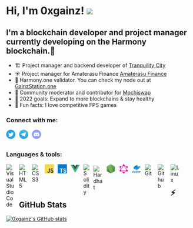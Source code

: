 # Hi, I'm 0xgainz! <img src="https://media.giphy.com/media/hvRJCLFzcasrR4ia7z/giphy.gif" width="28">

## I'm a blockchain developer and project manager currently developing on the Harmony blockchain.🤠

- 🏗️ Project manager and backend developer of [Tranquility City](https://tranquilitycity.one/) 
- ☀️ Project manager for Amaterasu Finance [Amaterasu Finance](https://www.amaterasu.finance/#/swap)
- 🤙 Harmony.one validator. You can check my node out at [GainzStation.one](https://gainzstation.one/)
- 🍡 Community moderator and contributor for [Mochiswap](https://mochiswap.io/)   
- 🥅 2022 goals: Expand to more blockchains & stay healthy
- 🔫 Fun facts: I love competitive FPS games

### Connect with me:
<a href ="https://twitter.com/0xgainzzz"><img align ="left" alt="Twitter" width="25px" src="./img/twitter.svg" style="padding-right:10px;"></a>
<a href ="https://t.me/GainzStation"><img align ="left" alt="Telegram" width="25px" src="./img/telegram.svg" style="padding-right:10px;"></a>
<a href ="https://discord.com/invite/tranquilitycity"><img align ="left" alt="Discord" width="25px" src="./img/discord.svg" style="padding-right:10px;"></a>

<br />
<br />

### Languages & tools:
<img align ="left" alt="Visual Studio Code" width="25px" src="https://cdn.jsdelivr.net/gh/devicons/devicon/icons/vscode/vscode-original.svg" style="padding-right:10px;" >
<img align="left"alt="HTML5" width="25px" src="https://cdn.jsdelivr.net/gh/devicons/devicon/icons/html5/html5-original.svg" style="padding-right:10px;" >
<img align="left" alt="CSS3" width="25px" src="https://cdn.jsdelivr.net/gh/devicons/devicon/icons/css3/css3-original.svg" style="padding-right:10px;" >
<img align="left" alt="JavaScript" width="25px" src="https://raw.githubusercontent.com/github/explore/80688e429a7d4ef2fca1e82350fe8e3517d3494d/topics/javascript/javascript.png" style="padding-right:10px;" />
<img align="left" alt="TypeScript" width="25px" src="https://raw.githubusercontent.com/github/explore/80688e429a7d4ef2fca1e82350fe8e3517d3494d/topics/typescript/typescript.png" style="padding-right:10px;" />
<img align="left" alt="Vuejs" width="25px" src="https://raw.githubusercontent.com/github/explore/80688e429a7d4ef2fca1e82350fe8e3517d3494d/topics/vue/vue.png" style="padding-right:10px;" >
<img align="left" alt="Solidity" width="17px" src="https://upload.wikimedia.org/wikipedia/commons/thumb/9/98/Solidity_logo.svg/579px-Solidity_logo.svg.png?20201202112837" style="padding-right:10px;" />
<img align="left" alt="Hardhat" width="25px" src="https://seeklogo.com/images/H/hardhat-logo-888739EBB4-seeklogo.com.png" style="padding-right:10px; padding-top: 4px;" />
<img align="left" alt="Nodejs" width="25px" src="https://raw.githubusercontent.com/github/explore/80688e429a7d4ef2fca1e82350fe8e3517d3494d/topics/nodejs/nodejs.png" style="padding-right:10px;" >
<img align="left" alt="Graphql" width="25px" src="https://raw.githubusercontent.com/github/explore/e65ef46ef3e7bc457c93622f6a89fe8d3fd131d5/topics/graphql/graphql.png" style="padding-right:10px;" >
<img align="left" alt="Docker" width="25px" src="https://raw.githubusercontent.com/github/explore/80688e429a7d4ef2fca1e82350fe8e3517d3494d/topics/docker/docker.png" style="padding-right:10px;" >
<img align="left" alt="Git" width="25px" src="https://upload.wikimedia.org/wikipedia/commons/3/3f/Git_icon.svg" style="padding-right:10px;" >
<img align="left" alt="Github" width="25px" src="https://user-images.githubusercontent.com/3369400/139447912-e0f43f33-6d9f-45f8-be46-2df5bbc91289.png" style="padding-right:10px;" >
<img align="left" alt="Linux" width="25px" src="https://upload.wikimedia.org/wikipedia/commons/thumb/f/f1/Icons8_flat_linux.svg/768px-Icons8_flat_linux.svg.png?20170610200026" style="padding-right:10px;" >

<br />
<br />

## ⚡ GitHub Stats

[![0xgainz's GitHub stats](https://github-readme-stats.vercel.app/api?username=0xgainz)](https://github.com/0xgainz/github-readme-stats)








